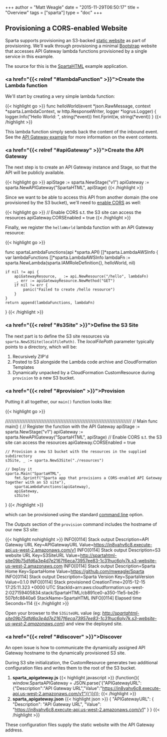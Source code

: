 +++
author = "Matt Weagle"
date = "2015-11-29T06:50:17"
title = "Overview"
tags = ["sparta"]
type = "doc"
+++

## Provisioning a CORS-enabled Website

Sparta supports provisioning an S3-backed [static website](http://docs.aws.amazon.com/AmazonS3/latest/dev/WebsiteHosting.html) as part of provisioning.  We'll walk through provisioning a minimal [Bootstrap](http://getbootstrap.com) website that accesses API Gateway lambda functions provisioned by a single service in this example.  

The source for this is the [SpartaHTML](https://github.com/mweagle/SpartaHTML) example application.

### <a href="{{< relref "#lambdaFunction" >}}">Create the Lambda function</a>

We'll start by creating a very simple lambda function:

{{< highlight go >}}
func helloWorld(event *json.RawMessage,
	context *sparta.LambdaContext,
	w http.ResponseWriter,
	logger *logrus.Logger) {
	logger.Info("Hello World: ", string(*event))
	fmt.Fprint(w, string(*event))
}
{{< /highlight >}}

This lambda function simply sends back the content of the inbound event.  See the [API Gateway example](/docs/apigateway/example1) for more information on the event contents.

### <a href="{{< relref "#apiGateway" >}}">Create the API Gateway</a>

The next step is to create an API Gateway instance and Stage, so that the API will be publicly available.

{{< highlight go >}}
apiStage := sparta.NewStage("v1")
apiGateway := sparta.NewAPIGateway("SpartaHTML", apiStage)
{{< /highlight >}}

Since we want to be able to access this API from another domain (the one provisioned by the S3 bucket), we'll need to [enable CORS](http://docs.aws.amazon.com/apigateway/latest/developerguide/how-to-cors.html) as well:

{{< highlight go >}}
// Enable CORS s.t. the S3 site can access the resources
apiGateway.CORSEnabled = true
{{< /highlight >}}

Finally, we register the `helloWorld` lambda function with an API Gateway resource:

{{< highlight go >}}

func spartaLambdaFunctions(api *sparta.API) []*sparta.LambdaAWSInfo {
	var lambdaFunctions []*sparta.LambdaAWSInfo
	lambdaFn := sparta.NewLambda(sparta.IAMRoleDefinition{}, helloWorld, nil)

	if nil != api {
		apiGatewayResource, _ := api.NewResource("/hello", lambdaFn)
		_, err := apiGatewayResource.NewMethod("GET")
		if nil != err {
			panic("Failed to create /hello resource")
		}
	}
	return append(lambdaFunctions, lambdaFn)
}
{{< /highlight >}}


### <a href="{{< relref "#s3Site" >}}">Define the S3 Site</a>

The next part is to define the S3 site resources via `sparta.NewS3Site(localFilePath)`.  The _localFilePath_ parameter
typically points to a directory, which will be:

  1. Recursively ZIP'd
  1. Posted to S3 alongside the Lambda code archive and CloudFormation Templates
  1. Dynamically unpacked by a CloudFormation CustomResource during `provision` to a new S3 bucket.

### <a href="{{< relref "#provision" >}}">Provision</a>

Putting it all together, our `main()` function looks like:

{{< highlight go >}}

////////////////////////////////////////////////////////////////////////////////
// Main
func main() {
	// Register the function with the API Gateway
	apiStage := sparta.NewStage("v1")
	apiGateway := sparta.NewAPIGateway("SpartaHTML", apiStage)
	// Enable CORS s.t. the S3 site can access the resources
	apiGateway.CORSEnabled = true

	// Provision a new S3 bucket with the resources in the supplied subdirectory
	s3Site, _ := sparta.NewS3Site("./resources")

	// Deploy it
	sparta.Main("SpartaHTML",
		fmt.Sprintf("Sparta app that provisions a CORS-enabled API Gateway together with an S3 site"),
		spartaLambdaFunctions(apiGateway),
		apiGateway,
		s3Site)
}
{{< /highlight >}}

which can be provisioned using the standard [command line](/docs/commandline) option.

The _Outputs_ section of the `provision` command includes the hostname of our new S3 site:

{{< highlight nohighlight >}}
INFO[0114] Stack output        Description=API Gateway URL Key=APIGatewayURL Value=https://in8vahv6c8.execute-api.us-west-2.amazonaws.com/v1
INFO[0114] Stack output        Description=S3 website URL Key=S3SiteURL Value=http://spartahtml-site09b75dfd6a3e4d7e2167f6eca73957ee83-1c31huc6oly7k.s3-website-us-west-2.amazonaws.com
INFO[0114] Stack output        Description=Sparta Home Key=SpartaHome Value=https://github.com/mweagle/Sparta
INFO[0114] Stack output        Description=Sparta Version Key=SpartaVersion Value=0.1.0
INFO[0114] Stack provisioned   CreationTime=2015-12-15 17:25:11.323 +0000 UTC StackId=arn:aws:cloudformation:us-west-2:027159405834:stack/SpartaHTML/cb891ce0-a350-11e5-be26-507bfc8840a6 StackName=SpartaHTML
INFO[0114] Elapsed time        Seconds=114
{{< /highlight >}}

Open your browser to the `S3SiteURL` value (eg: _http://spartahtml-site09b75dfd6a3e4d7e2167f6eca73957ee83-1c31huc6oly7k.s3-website-us-west-2.amazonaws.com_) and view the deployed site.

### <a href="{{< relref "#discover" >}}">Discover</a>

An open issue is how to communicate the dynamically assigned API Gateway hostname to the dynamically provisioned S3 site.  

During S3 site initialization, the CustomResource generates two additional configuration files and writes them to the root
of the S3 bucket.  

  1. **sparta_apigateway.js**
{{< highlight javascript >}}
(function(){ window.SpartaAPIGateway = JSON.parse('{"APIGatewayURL":{"Description":"API Gateway URL","Value":"https://in8vahv6c8.execute-api.us-west-2.amazonaws.com/v1"}}')}());
{{< /highlight >}}
  1. **sparta_apigateway.json**
{{< highlight json >}}
{
  "APIGatewayURL": {
    "Description": "API Gateway URL",
    "Value": "https://in8vahv6c8.execute-api.us-west-2.amazonaws.com/v1"
  }
}
{{< /highlight >}}

These configuration files supply the static website with the API Gateway address.
